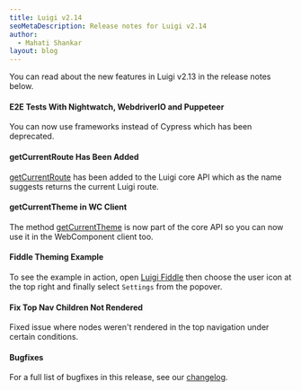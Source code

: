 ```yaml
---
title: Luigi v2.14  
seoMetaDescription: Release notes for Luigi v2.14
author:
  - Mahati Shankar
layout: blog
---
```


You can read about the new features in Luigi v2.13 in the release notes below.

<!-- Excerpt -->


#### E2E Tests With Nightwatch, WebdriverIO and Puppeteer

You can now use frameworks instead of Cypress which has been deprecated.

#### getCurrentRoute Has Been Added

[getCurrentRoute](https://docs.luigi-project.io/docs/luigi-core-api?section=getcurrentroute) has been added to the Luigi core API which as the name suggests returns the current Luigi route.

#### getCurrentTheme in WC Client

The method [getCurrentTheme](https://docs.luigi-project.io/docs/luigi-core-api?section=getcurrenttheme) is now part of the core API so you can now use it in the WebComponent client too.

#### Fiddle Theming Example

To see the example in action, open [Luigi Fiddle](https://fiddle.luigi-project.io/) then choose the user icon at the top right and finally select `Settings` from the popover.

#### Fix Top Nav Children Not Rendered

Fixed issue where nodes weren't rendered in the top navigation under certain conditions.

#### Bugfixes

For a full list of bugfixes in this release, see our [changelog](https://github.com/SAP/luigi/blob/main/CHANGELOG.md).
